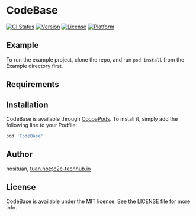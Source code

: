 # CodeBase

[![CI Status](https://img.shields.io/travis/hosituan/CodeBase.svg?style=flat)](https://travis-ci.org/hosituan/CodeBase)
[![Version](https://img.shields.io/cocoapods/v/CodeBase.svg?style=flat)](https://cocoapods.org/pods/CodeBase)
[![License](https://img.shields.io/cocoapods/l/CodeBase.svg?style=flat)](https://cocoapods.org/pods/CodeBase)
[![Platform](https://img.shields.io/cocoapods/p/CodeBase.svg?style=flat)](https://cocoapods.org/pods/CodeBase)

## Example

To run the example project, clone the repo, and run `pod install` from the Example directory first.

## Requirements

## Installation

CodeBase is available through [CocoaPods](https://cocoapods.org). To install
it, simply add the following line to your Podfile:

```ruby
pod 'CodeBase'
```

## Author

hosituan, tuan.ho@c2c-techhub.io

## License

CodeBase is available under the MIT license. See the LICENSE file for more info.
